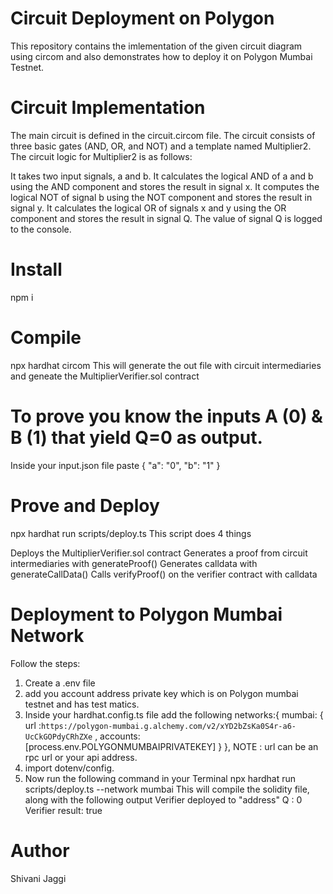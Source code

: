 # Circuit Deployment on Polygon
This repository contains the imlementation of the given circuit diagram using circom and also demonstrates how to deploy it on Polygon Mumbai Testnet.

# Circuit Implementation
The main circuit is defined in the circuit.circom file. The circuit consists of three basic gates (AND, OR, and NOT) and a template named Multiplier2. The circuit logic for Multiplier2 is as follows:

It takes two input signals, a and b. It calculates the logical AND of a and b using the AND component and stores the result in signal x. It computes the logical NOT of signal b using the NOT component and stores the result in signal y. It calculates the logical OR of signals x and y using the OR component and stores the result in signal Q. The value of signal Q is logged to the console.

# Install
npm i

# Compile
npx hardhat circom This will generate the out file with circuit intermediaries and geneate the MultiplierVerifier.sol contract

# To prove you know the inputs A (0) & B (1) that yield Q=0 as output.
Inside your input.json file paste { "a": "0", "b": "1" }

# Prove and Deploy
npx hardhat run scripts/deploy.ts This script does 4 things

Deploys the MultiplierVerifier.sol contract
Generates a proof from circuit intermediaries with generateProof()
Generates calldata with generateCallData()
Calls verifyProof() on the verifier contract with calldata
# Deployment to Polygon Mumbai Network
Follow the steps:

1. Create a .env file
2. add you account address private key which is on Polygon mumbai testnet and has test matics.
3. Inside your hardhat.config.ts file add the following  networks:{   mumbai: { url :`https://polygon-mumbai.g.alchemy.com/v2/xYD2bZsKa0S4r-a6-UcCkGOPdyCRhZXe` ,   accounts: [process.env.POLYGONMUMBAIPRIVATEKEY]  } }, NOTE : url can be an rpc url or your api address.
4. import dotenv/config.
5. Now run the following command in your Terminal npx hardhat run scripts/deploy.ts --network mumbai This will compile the solidity file, along with the following output Verifier deployed to "address" Q : 0 Verifier result: true
# Author
Shivani Jaggi
